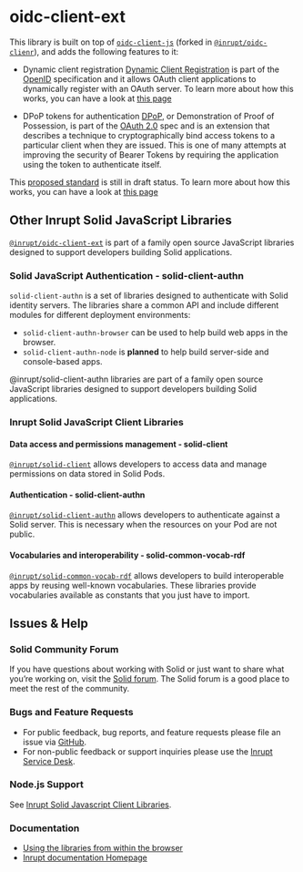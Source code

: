 # oidc-client-ext

This library is built on top of [`oidc-client-js`](https://github.com/IdentityModel/oidc-client-js) (forked in [`@inrupt/oidc-clienr`](https://github.com/inrupt/oidc-client-js)), and adds the following features to it:

- Dynamic client registration
  [Dynamic Client Registration](https://openid.net/specs/openid-connect-registration-1_0.html) is part of the [OpenID](https://openid.net) specification and it allows OAuth client applications to dynamically register with an OAuth server.
  To learn more about how this works, you can have a look at [this page](https://curity.io/resources/architect/openid-connect/openid-connect-understanding-dcr/)

- DPoP tokens for authentication
  [DPoP](https://oauth.net/2/dpop/), or Demonstration of Proof of Possession, is part of the [OAuth 2.0](https://oauth.net/2/) spec and is an extension that describes a technique to cryptographically bind access tokens to a particular client when they are issued. This is one of many attempts at improving the security of Bearer Tokens by requiring the application using the token to authenticate itself.

This [proposed standard](https://tools.ietf.org/html/draft-fett-oauth-dpop-04) is still in draft status.
To learn more about how this works, you can have a look at [this page](https://curity.io/resources/architect/oauth/dpop-overview/)

## Other Inrupt Solid JavaScript Libraries

[`@inrupt/oidc-client-ext`](https://www.npmjs.com/package/@inrupt/oidc-client-ext) is part of a family open source JavaScript libraries designed to support developers building Solid applications.

### Solid JavaScript Authentication - solid-client-authn

`solid-client-authn` is a set of libraries designed to authenticate with Solid identity servers.
The libraries share a common API and include different modules for different deployment environments:

- `solid-client-authn-browser` can be used to help build web apps in the browser.
- `solid-client-authn-node` is **planned** to help build server-side and console-based apps.

@inrupt/solid-client-authn libraries are part of a family open source JavaScript libraries designed to support developers building Solid applications.

### Inrupt Solid JavaScript Client Libraries

#### Data access and permissions management - solid-client

[`@inrupt/solid-client`](https://docs.inrupt.com/client-libraries/solid-client-js/) allows developers to access data and manage permissions on data stored in Solid Pods.

#### Authentication - solid-client-authn

[`@inrupt/solid-client-authn`](https://github.com/inrupt/solid-client-authn) allows developers to authenticate against a Solid server. This is necessary when the resources on your Pod are not public.

#### Vocabularies and interoperability - solid-common-vocab-rdf

[`@inrupt/solid-common-vocab-rdf`](https://github.com/inrupt/solid-common-vocab-rdf) allows developers to build interoperable apps by reusing well-known vocabularies. These libraries provide vocabularies available as constants that you just have to import.

## Issues & Help

### Solid Community Forum

If you have questions about working with Solid or just want to share what you’re working on, visit the [Solid forum](https://forum.solidproject.org/). The Solid forum is a good place to meet the rest of the community.

### Bugs and Feature Requests

- For public feedback, bug reports, and feature requests please file an issue via [GitHub](https://github.com/inrupt/solid-client-authn/issues/).
- For non-public feedback or support inquiries please use the [Inrupt Service Desk](https://inrupt.atlassian.net/servicedesk).

### Node.js Support

See [Inrupt Solid Javascript Client
Libraries](https://docs.inrupt.com/developer-tools/javascript/client-libraries/#node-js-support).

### Documentation

- [Using the libraries from within the browser](./docs/browser.md)
- [Inrupt documentation Homepage](https://docs.inrupt.com/)
